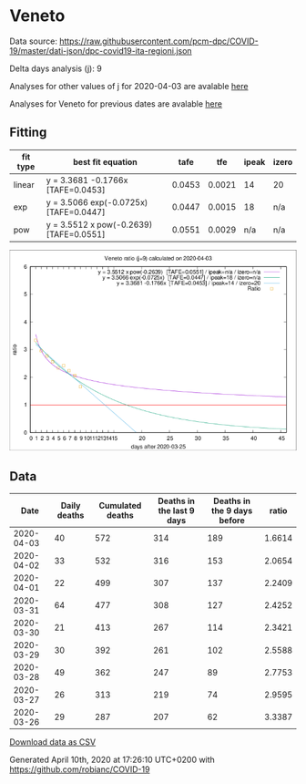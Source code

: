 # Veneto

Data source: https://raw.githubusercontent.com/pcm-dpc/COVID-19/master/dati-json/dpc-covid19-ita-regioni.json

Delta days analysis (j): 9

Analyses for other values of j for 2020-04-03 are avalable [here](../README.md)

Analyses for Veneto for previous dates are avalable [here](../../README.md)

## Fitting 
|fit type|best fit equation|tafe|tfe|ipeak|izero|
|-------|-----|--------|------|---|---|
|linear|y = 3.3681 -0.1766x  [TAFE=0.0453]|0.0453|0.0021|14|20|
|exp|y = 3.5066 exp(-0.0725x)  [TAFE=0.0447]|0.0447|0.0015|18|n/a|
|pow|y = 3.5512 x pow(-0.2639)  [TAFE=0.0551]|0.0551|0.0029|n/a|n/a|

![Plot](COVID-19_veneto_j9_2020-04-03.png)

## Data
|Date|Daily deaths|Cumulated deaths|Deaths in the last 9 days|Deaths in the 9 days before|ratio|
|----|----------|-----------|-------|--------------------|-----|
|2020-04-03|40|572|314|189|1.6614|
|2020-04-02|33|532|316|153|2.0654|
|2020-04-01|22|499|307|137|2.2409|
|2020-03-31|64|477|308|127|2.4252|
|2020-03-30|21|413|267|114|2.3421|
|2020-03-29|30|392|261|102|2.5588|
|2020-03-28|49|362|247|89|2.7753|
|2020-03-27|26|313|219|74|2.9595|
|2020-03-26|29|287|207|62|3.3387|

[Download data as CSV](COVID-19_veneto_j9_2020-04-03.csv)

Generated April 10th, 2020 at 17:26:10 UTC+0200 with https://github.com/robianc/COVID-19
